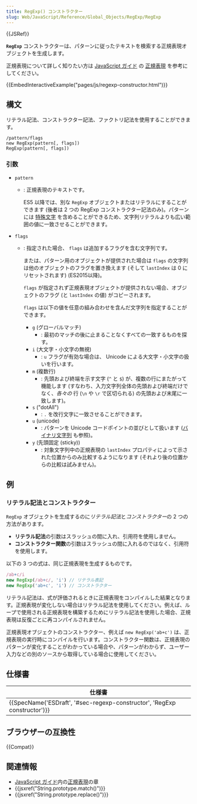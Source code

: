 ```yaml
---
title: RegExp() コンストラクター
slug: Web/JavaScript/Reference/Global_Objects/RegExp/RegExp
---
```


{{JSRef}}

**`RegExp`** コンストラクターは、パターンに従ったテキストを検索する正規表現オブジェクトを生成します。

正規表現について詳しく知りたい方は [JavaScript ガイド](/ja/docs/Web/JavaScript/Guide) の [正規表現](/ja/docs/Web/JavaScript/Guide/Regular_Expressions) を参考にしてください。

{{EmbedInteractiveExample("pages/js/regexp-constructor.html")}}

## 構文

リテラル記法、コンストラクター記法、ファクトリ記法を使用することができます。

```
/pattern/flags
new RegExp(pattern[, flags])
RegExp(pattern[, flags])
```

### 引数

- `pattern`
  - : 正規表現のテキストです。

    ES5 以降では、別な `RegExp` オブジェクトまたはリテラルにすることができます (後者は 2 つの RegExp コンストラクター記法のみ)。パターンには [特殊文字](/ja/docs/Web/JavaScript/Guide/Regular_Expressions#Using_special_characters) を含めることができるため、文字列リテラルよりも広い範囲の値に一致させることができます。
- `flags`
  - : 指定された場合、 `flags` は追加するフラグを含む文字列です。

    または、パターン用のオブジェクトが提供された場合は `flags` の文字列は他のオブジェクトのフラグを置き換えます (そして `lastIndex` は 0 にリセットされます) (ES2015以降)。

    `flags` が指定されず正規表現オブジェクトが提供されない場合、オブジェクトのフラグ (と `lastIndex` の値) がコピーされます。

    `flags` は以下の値を任意の組み合わせを含んだ文字列を指定することができます。

    - `g` (グローバルマッチ)
      - : 最初のマッチの後に止まることなくすべての一致するものを探す。
    - `i` (大文字・小文字の無視)
      - : `u` フラグが有効な場合は、 Unicode による大文字・小文字の扱いを行います。
    - `m` (複数行)
      - : 先頭および終端を示す文字 (`^` と `$`) が、複数の行にまたがって機能します (すなわち、入力文字列全体の先頭および終端だけでなく、_各々の_ 行 (`\n` や `\r` で区切られる) の先頭および末尾に一致します)。
    - `s` ("dotAll")
      - : `.` を改行文字に一致させることができます。
    - `u` (unicode)
      - : パターンを Unicode コードポイントの並びとして扱います ([バイナリ文字列](/ja/docs/Web/API/DOMString/Binary) も参照)。
    - `y` (先頭固定 (sticky))
      - : 対象文字列中の正規表現の `lastIndex` プロパティによって示された位置からのみ比較するようになります (それより後の位置からの比較は試みません)。

## 例

### リテラル記法とコンストラクター

`RegExp` オブジェクトを生成するのに*リテラル記法*と*コンストラクター*の 2 つの方法があります。

- **リテラル記法**の引数はスラッシュの間に入れ、引用符を使用しません。
- **コンストラクター関数**の引数はスラッシュの間に入れるのではなく、引用符を使用します。

以下の 3 つの式は、同じ正規表現を生成するものです。

```js
/ab+c/i
new RegExp(/ab+c/, 'i') // リテラル表記
new RegExp('ab+c', 'i') // コンストラクター
```

リテラル記法は、式が評価されるときに正規表現をコンパイルした結果となります。正規表現が変化しない場合はリテラル記法を使用してください。例えば、ループで使用される正規表現を構築するためにリテラル記法を使用した場合、正規表現は反復ごとに再コンパイルされません。

正規表現オブジェクトのコンストラクター、例えば `new RegExp('ab+c')` は、正規表現の実行時にコンパイルを行います。コンストラクター関数は、正規表現のパターンが変化することがわかっている場合や、パターンがわからず、ユーザー入力などの別のソースから取得している場合に使用してください。

## 仕様書

| 仕様書                                                                                           |
| ------------------------------------------------------------------------------------------------ |
| {{SpecName('ESDraft', '#sec-regexp-constructor', 'RegExp constructor')}} |

## ブラウザーの互換性

{{Compat}}

## 関連情報

- [JavaScript ガイド](/ja/docs/Web/JavaScript/Guide)内の[正規表現](/ja/docs/Web/JavaScript/Guide/Regular_Expressions)の章
- {{jsxref("String.prototype.match()")}}
- {{jsxref("String.prototype.replace()")}}
